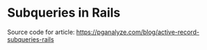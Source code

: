 # Subqueries in Rails

Source code for article: https://pganalyze.com/blog/active-record-subqueries-rails
